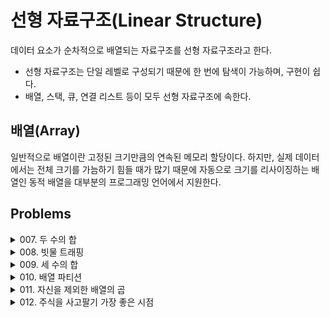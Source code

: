 # 선형 자료구조(Linear Structure)
데이터 요소가 순차적으로 배열되는 자료구조를 선형 자료구조라고 한다.
- 선형 자료구조는 단일 레벨로 구성되기 때문에 한 번에 탐색이 가능하며, 구현이 쉽다.
- 배열, 스택, 큐, 연결 리스트 등이 모두 선형 자료구조에 속한다.

## 배열(Array)
일반적으로 배열이란 고정된 크기만큼의 연속된 메모리 할당이다. 하지만, 실제 데이터에서는 전체 크기를 가늠하기 힘들 때가 많기 때문에 자동으로 크기를 리사이징하는 배열인 동적 배열을 대부분의 프로그래밍 언어에서 지원한다.

## Problems

<details>
<summary>007. 두 수의 합</summary>
<div markdown='1'>

---
1. 브루드 포스(Brute-Force)로 계산
```python
def twoSum(self, nums: List[int], target: int) -> List[int]:
    for i in range(len(nums)):
        for j in range(i + 1, len(nums)):
            if nums[i] + nums[j] == target:
                return [i, j]

```
- 2중 for문을 통한 완전탐색
- 시간복잡도가 크다.

2. in을 이용한 탐색
```python
def twoSum(self, nums: List[int], target: int) -> List[int]:
    for i, n in enumerate(nums):
        complement = target - n
        if complement in nums[i+1: ]:
            return [nums.index(n), nums[i+1: ].index(complement) + (i + 1)]
```
- 모든 조합을 비교하지 않고 정답에서 첫 번째 뺀 값 target - n이 존재하는 지 탐색한다.
- 2중 for문을 통한 완전탐색보다 더 훨씬 더 빨리 동작한다.

3. 첫 번째 수를 뺀 결과 키 조회
```python
def twoSum(self, nums: List[int], target: int) -> List[int]:
    nums_map = {}
    # 키와 값을 바꿔서 딕셔너리로 저장
    for i, num in enumerate(nums):
        nums_map[num] = i
    
    # 타겟에서 첫 번째 수를 뺀 결과를 키로 조회
    for i, num in enumerate(nums):
        if target - num in nums_map and i != nums_map[target - num]:
            return [i, nums_map[target - num]]
```
- 딕셔너리로 저장하여 조회할 때에 발생하는 시간복잡도를 줄인다.

4. 조회 구조 개선
```python
def twoSum(self, nums: List[int], target: int) -> List[int]:
    nums_map = {}
    # 하나의 for 문으로 통합
    for i, num in enumerate(nums):
        if target - num in nums_map:
            return [nums_map[target - num], i]
        nums_map[num] = i
```

5. 투 포인터 이용
```python
class Solution:
    def twoSum(self, nums: List[int], target: int) -> List[int]:
        idx_nums = [[num, idx] for idx, num in enumerate(nums)]
        idx_nums.sort(key=lambda x: x[0])
        
        left, right = 0, len(nums) - 1
        while left < right:
            if idx_nums[left][0] + idx_nums[right][0] == target:
                return [idx_nums[left][1], idx_nums[right][1]]
            elif idx_nums[left][0] + idx_nums[right][0] < target:
                left += 1
            else:
                right -= 1
```
- 투 포인터를 이용하기 위해 정렬이 필요하다는 점을 확인하고, 정렬로 인해 발생하는 인덱스 섞임에 대응한다. 
---
</div>
</details>


<details>
<summary>008. 빗물 트래핑</summary>
<div markdown='1'>

---
1. 투 포인터를 최대로 이동
```python
def trap(self, height: List[int]) -> int:
    if not height:
        return 0
    
    volume = 0
    left, right = 0, len(height) - 1
    left_max, right_max = height[left], height[right]

    while left < right:
        left_max, right_max = max(height[left], left_max), max(height[right], right_max)
        # 더 높은 쪽을 향해 투 포인터 이동
        if left_max <= right_max:
            volume += left_max - height[left]
            left += 1
        else:
            volume += right_max - height[right]
            right -= 1

    return volume
```
- 가장 높이가 높은 막대를 찾아본다. 막대의 높고 낮음과는 무관하게 해당 막대는 그저 왼쪽과 오른쪽을 가르는 장벽 역할을 해준다.
- 좌우 기둥 최대 높이가 현재 높이와의 차이만큼 물 높이를 더해준다.

2. 스택 쌓기
```python
def trap(self, height: List[int]) -> int:
    stack = []
    volume = 0

    for i in range(len(height)):
        # 변곡점을 만나는 경우
        while stack and height[i] > height[stack[-1]]:
            # 스택에서 꺼낸다
            top = stack.pop()
            if not len(stack):
                break

            # 이전과의 차이만큼 물 높이 처리
            distance = i - stack[-1] - 1
            waters = min(height[i], height[stack[-1]]) - height[top]

            volume += distance * waters

        stack.append(i)
    return volume
```
- 스택을 쌓으면서 현재 높이가 이전 높이보다 높을 때, 즉 꺽이는 부분 변곡점을 기준으로 격차만큼 물 높이를 채워준다.
---
</div>
</details>


<details>
<summary>009. 세 수의 합</summary>
<div markdown='1'>

---
1. 투 포인터로 합 계산
```python
def threeSum(self, nums: List[int]) -> List[List[int]]:
    results = []
    nums.sort()

    for i in range(len(nums) - 2):
        # 중복된 값 건너뛰기
        if i > 0 and nums[i] == nums[i - 1]:
            continue
        
        # 간격을 좁혀가며 합 sum 계산
        left, right = i + 1, len(nums) - 1
        while left < right:
            sum = nums[i] + nums[left] + nums[right]
            if sum < 0:
                left += 1
            elif sum > 0:
                right -= 1
            else:
                # sum = 0인 경우이므로 정답 및 스킵 처리
                results.append([nums[i], nums[left], nums[right]])

                while left < right and nums[left] == nums[left + 1]:
                    left += 1
                while left < right and nums[right] == nums[right - 1]:
                    right -= 1
                left += 1
                right -= 1
                
    return results
```
- i의 지점을 고정해둔 뒤, i + 1 부터 마지막 지점까지의 범위에서 투 포인터를 활용하여 합을 계산한다.
- 포인터의 양옆이 동일한 값이 있을 수 있으므로 반복해서 스킵처리 해준다.
---
</div>
</details>


<details>
<summary>010. 배열 파티션</summary>
<div markdown='1'>

---
1. 오름차순 풀이
```python
def arrayPairSum(self, nums: List[int]) -> int:
    sum = 0
    pair = []
    nums.sort()

    for n in nums:
        # 앞에서부터 오름차순으로 페어를 만들어 합 계산
        pair.append(n)
        if len(pair) == 2:
            sum += min(pair)
            pair = []

    return sum
```
- 페어의 min()을 합산했을 때 최대를 만드는 것은 결국 min()이 되도록 커야 한다는 뜻이기 때문에 오름차순으로 정렬하여 접근한다.

2. 짝수 번째 값 계싼
```python
def arrayPairSum(self, nums: List[int]) -> int:
    sum = 0
    nums.sort()

    for i, n in enumerate(nums):
        # 짝수 번째 값의 합 계산
        if i % 2 == 0:
            sum += n
    
    return sum
```
- 정렬된 상태에서는 짝수 번째에 항상 작은 값이 위치하기 때문에 짝수 번째 값을 더하면 된다.

3. 파이썬다운 방식
```python
def arrayPairSum(self, nums: List[int]) -> int:
    return sum(sorted(nums)[::2])
```
- 슬라이싱 구문[::2]을 사용해서 짝수 번째를 계산한다.
---
</div>
</details>


<details>
<summary>011. 자신을 제외한 배열의 곱</summary>
<div markdown='1'>

---
1. 왼쪽 곱셈 결과에 오른쪽 값을 차례대로 곱셈
```python
class Solution:
    def productExceptSelf(self, nums: List[int]) -> List[int]:
        out = []
        p = 1
        # 왼쪽 곱셈
        for i in range(len(nums)):
            out.append(p)
            p *= nums[i]
        
        p = 1
        # 왼쪽 곱셈 결과에 오른쪽 값을 차례대로 곱셈
        for i in range(len(nums) - 1, 0 - 1, -1):
            out[i] *= p
            p *= nums[i]
            
        return out
```
---
</div>
</details>


<details>
<summary>012. 주식을 사고팔기 가장 좋은 시점</summary>
<div markdown='1'>

---
1. 저점과 현재 값과의 차이 계산
```python
import sys

def maxProfit(self, prices: List[int]) -> int:
    profit = 0
    min_price = sys.maxsize

    # 최솟값과 최댓값을 계속 갱신
    for price in prices:
        min_price = min(min_price, price)
        profit = max(profit, price - min_price)
    
    return profit
```
---
</div>
</details>